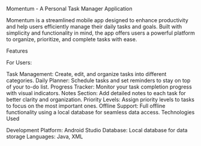 Momentum - A Personal Task Manager Application

Momentum is a streamlined mobile app designed to enhance productivity and help users efficiently manage their daily tasks and goals. Built with simplicity and functionality in mind, the app offers users a powerful platform to organize, prioritize, and complete tasks with ease.

Features

For Users:

Task Management: Create, edit, and organize tasks into different categories.
Daily Planner: Schedule tasks and set reminders to stay on top of your to-do list.
Progress Tracker: Monitor your task completion progress with visual indicators.
Notes Section: Add detailed notes to each task for better clarity and organization.
Priority Levels: Assign priority levels to tasks to focus on the most important ones.
Offline Support: Full offline functionality using a local database for seamless data access.
Technologies Used

Development Platform: Android Studio
Database: Local database for data storage
Languages: Java, XML
